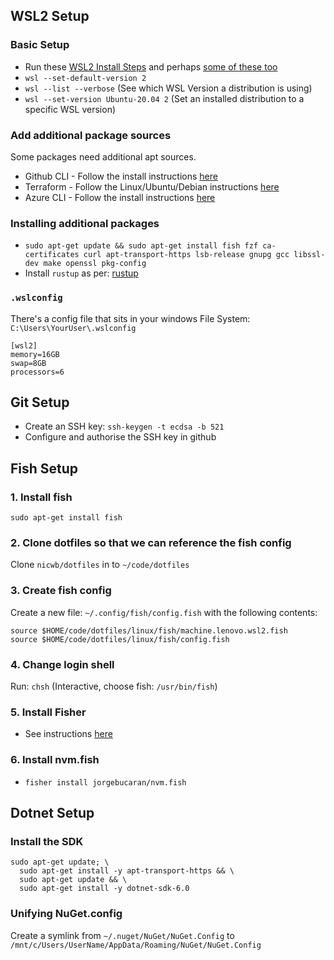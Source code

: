 ## WSL2 Setup

### Basic Setup
- Run these [WSL2 Install Steps](https://docs.microsoft.com/en-us/windows/wsl/install) and perhaps [some of these too](https://docs.microsoft.com/en-us/windows/wsl/install-manual)
- `wsl --set-default-version 2`
- `wsl --list --verbose` (See which WSL Version a distribution is using)
- `wsl --set-version Ubuntu-20.04 2` (Set an installed distribution to a specific WSL version)

### Add additional package sources

Some packages need additional apt sources.

- Github CLI - Follow the install instructions [here](https://github.com/cli/cli/blob/trunk/docs/install_linux.md)
- Terraform - Follow the Linux/Ubuntu/Debian instructions [here](https://learn.hashicorp.com/tutorials/terraform/install-cli)
- Azure CLI - Follow the install instructions [here](https://docs.microsoft.com/en-us/cli/azure/install-azure-cli-linux?pivots=apt#option-2-step-by-step-installation-instructions)

### Installing additional packages
- `sudo apt-get update && sudo apt-get install fish fzf ca-certificates curl apt-transport-https lsb-release gnupg gcc libssl-dev make openssl pkg-config`
- Install `rustup` as per: [rustup](https://rustup.rs/)

### `.wslconfig`

There's a config file that sits in your windows File System: `C:\Users\YourUser\.wslconfig`

```
[wsl2]
memory=16GB
swap=8GB
processors=6
```

## Git Setup
- Create an SSH key: `ssh-keygen -t ecdsa -b 521`
- Configure and authorise the SSH key in github

## Fish Setup

### 1. Install fish
`sudo apt-get install fish`

### 2. Clone dotfiles so that we can reference the fish config
Clone `nicwb/dotfiles` in to `~/code/dotfiles`

### 3. Create fish config
Create a new file: `~/.config/fish/config.fish` with the following contents:

```fish
source $HOME/code/dotfiles/linux/fish/machine.lenovo.wsl2.fish
source $HOME/code/dotfiles/linux/fish/config.fish
```

### 4. Change login shell
Run: `chsh` (Interactive, choose fish: `/usr/bin/fish`)

### 5. Install Fisher
- See instructions [here](https://github.com/jorgebucaran/fisher)

### 6. Install nvm.fish
- `fisher install jorgebucaran/nvm.fish`

## Dotnet Setup

### Install the SDK
```
sudo apt-get update; \
  sudo apt-get install -y apt-transport-https && \
  sudo apt-get update && \
  sudo apt-get install -y dotnet-sdk-6.0
```

### Unifying NuGet.config
Create a symlink from `~/.nuget/NuGet/NuGet.Config` to `/mnt/c/Users/UserName/AppData/Roaming/NuGet/NuGet.Config`
